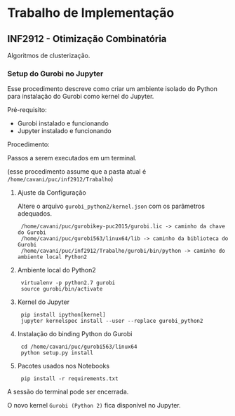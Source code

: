 # Trabalho de Implementação

## INF2912 - Otimização Combinatória

Algoritmos de clusterização.

### Setup do Gurobi no Jupyter

Esse procedimento descreve como criar um ambiente isolado do Python para instalação do Gurobi como kernel do Jupyter.

Pré-requisito:

* Gurobi instalado e funcionando
* Jupyter instalado e funcionando

Procedimento:

Passos a serem executados em um terminal.

(esse procedimento assume que a pasta atual é `/home/cavani/puc/inf2912/Trabalho`)

1. Ajuste da Configuração

    Altere o arquivo `gurobi_python2/kernel.json` com os parâmetros adequados.

        /home/cavani/puc/gurobikey-puc2015/gurobi.lic -> caminho da chave do Gurobi
        /home/cavani/puc/gurobi563/linux64/lib -> caminho da biblioteca do Gurobi
        /home/cavani/puc/inf2912/Trabalho/gurobi/bin/python -> caminho do ambiente local Python2

2. Ambiente local do Python2

        virtualenv -p python2.7 gurobi
        source gurobi/bin/activate

3. Kernel do Jupyter

        pip install ipython[kernel]
        jupyter kernelspec install --user --replace gurobi_python2

4. Instalação do binding Python do Gurobi

        cd /home/cavani/puc/gurobi563/linux64
        python setup.py install

5. Pacotes usados nos Notebooks

        pip install -r requirements.txt


A sessão do terminal pode ser encerrada.

O novo kernel `Gurobi (Python 2)` fica disponível no Jupyter.

